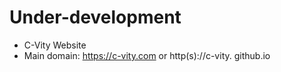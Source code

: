# Under-development
 - C-Vity Website
 - Main domain: https://c-vity.com or http(s)://c-vity. github.io
